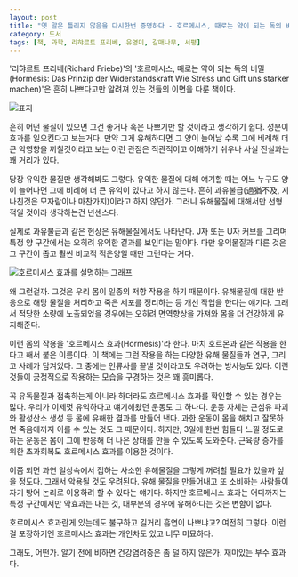 ```yaml
---
layout: post
title: "옛 말은 틀리지 않음을 다시한번 증명하다 - 호르메시스, 때로는 약이 되는 독의 비밀"
category: 도서
tags: [책, 과학, 리햐르트 프리베, 유영미, 갈매나무, 서평]
---
```


'리햐르트 프리베(Richard Friebe)'의
'호르메시스, 때로는 약이 되는 독의 비밀(Hormesis: Das Prinzip der Widerstandskraft Wie Stress und Gift uns starker machen)'은
흔히 나쁘다고만 알려져 있는 것들의 이면을 다룬 책이다.

![표지](https://lh3.googleusercontent.com/qv__IHmrfp2yXcsYlLPVHJ9rIW0G_ckf4pGeY7axcwevVHzLH1O_brrPvJmnuhoCf6ReHN88r38BqA=s480)

흔히 어떤 물질이 있으면 그건 좋거나 혹은 나쁘기만 할 것이라고 생각하기 쉽다.
성분이 효과를 일으킨다고 보는거다.
만약 그게 유해하다면 그 양이 늘어날 수록 그에 비례해 더 큰 악영향을 끼칠것이라고 보는 이런 관점은
직관적이고 이해하기 쉬우나 사실 진실과는 꽤 거리가 있다.

당장 유익한 물질만 생각해봐도 그렇다.
유익한 물질에 대해 얘기할 때는 어느 누구도 양이 늘어나면 그에 비례해 더 큰 유익이 있다고 하지 않는다.
흔히 과유불급(過猶不及, 지나친것은 모자람이나 마찬가지)이라고 하지 않던가.
그러니 유해물질에 대해서만 선형적일 것이라 생각하는건 넌센스다.

실제로 과유불급과 같은 현상은 유해물질에서도 나타난다.
J자 또는 U자 커브를 그리며 특정 양 구간에서는 오히려 유익한 결과를 보인다는 말이다.
다만 유익물질과 다른 것은 그 구간이 좁고 훨씬 비교적 적은양일 때만 그런다는 거다.

![호르미시스 효과를 설명하는 그래프](https://lh3.googleusercontent.com/Lq05wVULbzO9q7QFP8yWn3NangDjx9MJgG-x3OIwBePw7Aqint6dd1UXfSNtDY21aacRedEmswVRZQ=s330)

왜 그런걸까.
그것은 우리 몸이 일종의 저항 작용을 하기 때문이다.
유해물질에 대한 반응으로 해당 물질을 처리하고 죽은 세포를 정리하는 등 개선 작업을 한다는 얘기다.
그래서 적당한 소량에 노출되었을 경우에는
오히려 면역향상을 가져와 몸을 더 건강하게 유지해준다.

이런 몸의 작용을 '호르메시스 효과(Hormesis)'라 한다.
마치 호르몬과 같은 작용을 한다고 해서 붙은 이름이다.
이 책에는 그런 작용을 하는 다양한 유해 물질들과 연구, 그리고 사례가 담겨있다.
그 중에는 인류사를 끝낼 것이라고도 우려하는 방사능도 있다.
이런 것들이 긍정적으로 작용하는 모습을 구경하는 것은 꽤 흥미롭다.

꼭 유독물질과 접촉하는게 아니라 하더라도
호르메시스 효과를 확인할 수 있는 경우는 많다.
우리가 이제껏 유익하다고 얘기해왔던 운동도 그 하나다.
운동 자체는 근섬유 파괴와 활성산소 생성 등 몸에 유해한 결과를 만들어 낸다.
과한 운동이 몸을 해치고 잘못하면 죽음에까지 이를 수 있는 것도 그 때문이다.
하지만, 3일에 한번 힘들다 느낄 정도로 하는 운동은
몸이 그에 반응해 더 나은 상태를 만들 수 있도록 도와준다.
근육량 증가를 위한 초과회복도 호르메시스 효과를 이용한 것이다.

이쯤 되면 과연 일상속에서 접하는 사소한 유해물질을 그렇게 꺼려할 필요가 있을까 싶을 정도다.
그래서 악용될 것도 우려된다.
유해 물질을 만들어내고 또 소비하는 사람들이 자기 방어 논리로 이용하려 할 수 있다는 얘기다.
하지만 호르메시스 효과는 어디까지는 특정 구간에서만 약효과는 내는 것,
대부분의 경우에 유해하다는 것은 변함이 없다.

호르메시스 효과란게 있는데도 불구하고 길거리 흡연이 나쁘냐고?
여전히 그렇다.
이런걸 포장하기엔 호르메시스 효과는 개인차도 있고 너무 미묘하다.

그래도, 어떤가.
알기 전에 비하면 건강염려증은 좀 덜 하지 않은가.
재미있는 부수 효과다.
